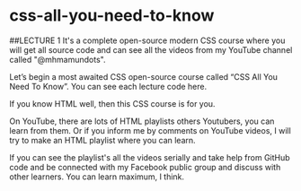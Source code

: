 # css-all-you-need-to-know

##LECTURE 1
It's a complete open-source modern CSS course where you will get all source code and can see all the videos from my YouTube channel called "@mhmamundots".

Let’s begin a most awaited CSS open-source course called “CSS All You Need To Know”. You can see each lecture code here.

If you know HTML well, then this CSS course is for you. 

On YouTube, there are lots of HTML playlists others Youtubers, you can learn from them. Or if you inform me by comments on YouTube videos, I will try to make an HTML playlist where you can learn.

If you can see the playlist's all the videos serially and take help from GitHub code and be connected with my Facebook public group and discuss with other learners. You can learn maximum, I think.
